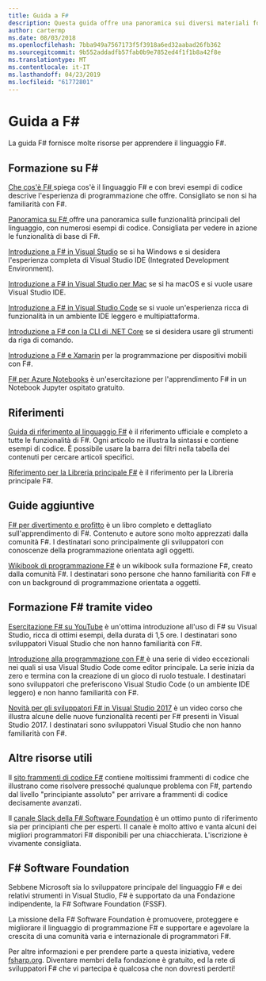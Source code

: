 ```yaml
---
title: Guida a F#
description: Questa guida offre una panoramica sui diversi materiali formativi disponibili su F#, un linguaggio di programmazione funzionale eseguito su .NET.
author: cartermp
ms.date: 08/03/2018
ms.openlocfilehash: 7bba949a7567173f5f3918a6ed32aabad26fb362
ms.sourcegitcommit: 9b552addadfb57fab0b9e7852ed4f1f1b8a42f8e
ms.translationtype: MT
ms.contentlocale: it-IT
ms.lasthandoff: 04/23/2019
ms.locfileid: "61772801"
---
```

# <a name="f-guide"></a>Guida a F#

La guida F# fornisce molte risorse per apprendere il linguaggio F#.

## <a name="learning-f"></a>Formazione su F\#

[Che cos'è F# ](what-is-fsharp.md) spiega cos'è il linguaggio F# e con brevi esempi di codice descrive l'esperienza di programmazione che offre. Consigliato se non si ha familiarità con F#.

[Panoramica su F# ](tour.md) offre una panoramica sulle funzionalità principali del linguaggio, con numerosi esempi di codice. Consigliata per vedere in azione le funzionalità di base di F#.

[Introduzione a F# in Visual Studio](get-started/get-started-visual-studio.md) se si ha Windows e si desidera l'esperienza completa di Visual Studio IDE (Integrated Development Environment).

[Introduzione a F# in Visual Studio per Mac](get-started/get-started-with-visual-studio-for-mac.md) se si ha macOS e si vuole usare Visual Studio IDE.

[Introduzione a F# in Visual Studio Code](get-started/get-started-vscode.md) se si vuole un'esperienza ricca di funzionalità in un ambiente IDE leggero e multipiattaforma.

[Introduzione a F# con la CLI di .NET Core](get-started/get-started-command-line.md) se si desidera usare gli strumenti da riga di comando.

[Introduzione a F# e Xamarin](https://docs.microsoft.com/xamarin/cross-platform/platform/fsharp/) per la programmazione per dispositivi mobili con F#.

[F# per Azure Notebooks](https://notebooks.azure.com/Microsoft/libraries/samples/html/FSharp%20for%20Azure%20Notebooks.ipynb) è un'esercitazione per l'apprendimento F# in un Notebook Jupyter ospitato gratuito.

## <a name="references"></a>Riferimenti

[Guida di riferimento al linguaggio F#](language-reference/index.md) è il riferimento ufficiale e completo a tutte le funzionalità di F#. Ogni articolo ne illustra la sintassi e contiene esempi di codice. È possibile usare la barra dei filtri nella tabella dei contenuti per cercare articoli specifici.

[Riferimento per la Libreria principale F#](https://msdn.microsoft.com/visualfsharpdocs/conceptual/fsharp-core-library-reference) è il riferimento per la Libreria principale F#.

## <a name="additional-guides"></a>Guide aggiuntive

[F# per divertimento e profitto](https://swlaschin.gitbooks.io/fsharpforfunandprofit/content/) è un libro completo e dettagliato sull'apprendimento di F#. Contenuto e autore sono molto apprezzati dalla comunità F#. I destinatari sono principalmente gli sviluppatori con conoscenze della programmazione orientata agli oggetti.

[Wikibook di programmazione F#](https://en.wikibooks.org/wiki/F_Sharp_Programming) è un wikibook sulla formazione F#, creato dalla comunità F#. I destinatari sono persone che hanno familiarità con F# e con un background di programmazione orientata a oggetti.

## <a name="learn-f-through-videos"></a>Formazione F# tramite video

[Esercitazione F# su YouTube](https://www.youtube.com/watch?v=c7eNDJN758U) è un'ottima introduzione all'uso di F# su Visual Studio, ricca di ottimi esempi, della durata di 1,5 ore. I destinatari sono sviluppatori Visual Studio che non hanno familiarità con F#.

[Introduzione alla programmazione con F# ](https://www.youtube.com/watch?v=Teak30_pXHk&list=PLEoMzSkcN8oNiJ67Hd7oRGgD1d4YBxYGC) è una serie di video eccezionali nei quali si usa Visual Studio Code come editor principale. La serie inizia da zero e termina con la creazione di un gioco di ruolo testuale. I destinatari sono sviluppatori che preferiscono Visual Studio Code (o un ambiente IDE leggero) e non hanno familiarità con F#.

[Novità per gli sviluppatori F# in Visual Studio 2017](https://www.linkedin.com/learning/what-s-new-in-visual-studio-2017-for-f-sharp-for-developers) è un video corso che illustra alcune delle nuove funzionalità recenti per F# presenti in Visual Studio 2017. I destinatari sono sviluppatori Visual Studio che non hanno familiarità con F#.

## <a name="other-useful-resources"></a>Altre risorse utili

Il [sito frammenti di codice F#](http://www.fssnip.net) contiene moltissimi frammenti di codice che illustrano come risolvere pressoché qualunque problema con F#, partendo dal livello "principiante assoluto" per arrivare a frammenti di codice decisamente avanzati.

Il [canale Slack della F# Software Foundation](https://fsharp.org/guides/slack/) è un ottimo punto di riferimento sia per principianti che per esperti. Il canale è molto attivo e vanta alcuni dei migliori programmatori F# disponibili per una chiacchierata. L'iscrizione è vivamente consigliata.

## <a name="the-f-software-foundation"></a>F# Software Foundation

Sebbene Microsoft sia lo sviluppatore principale del linguaggio F# e dei relativi strumenti in Visual Studio, F# è supportato da una Fondazione indipendente, la F# Software Foundation (FSSF).

La missione della F# Software Foundation è promuovere, proteggere e migliorare il linguaggio di programmazione F# e supportare e agevolare la crescita di una comunità varia e internazionale di programmatori F#.

Per altre informazioni e per prendere parte a questa iniziativa, vedere [fsharp.org](https://fsharp.org). Diventare membri della fondazione è gratuito, ed la rete di sviluppatori F# che vi partecipa è qualcosa che non dovresti perderti!
